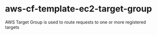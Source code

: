 # aws-cf-template-ec2-target-group
AWS Target Group is used to route requests to one or more registered targets
